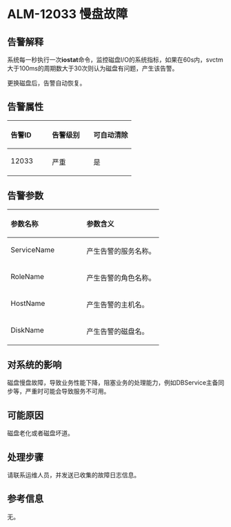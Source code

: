 # ALM-12033 慢盘故障<a name="ZH-CN_TOPIC_0093195036"></a>

## 告警解释<a name="zh-cn_topic_0035512807_section31344923114229"></a>

系统每一秒执行一次**iostat**命令，监控磁盘I/O的系统指标，如果在60s内，svctm大于100ms的周期数大于30次则认为磁盘有问题，产生该告警。

更换磁盘后，告警自动恢复。

## 告警属性<a name="zh-cn_topic_0035512807_section57486829114245"></a>

<a name="zh-cn_topic_0035512807_table41672392114212"></a>
<table><thead align="left"><tr id="zh-cn_topic_0035512807_row22887203114212"><th class="cellrowborder" valign="top" width="33.33333333333333%" id="mcps1.1.4.1.1"><p id="zh-cn_topic_0035512807_p41924146114212"><a name="zh-cn_topic_0035512807_p41924146114212"></a><a name="zh-cn_topic_0035512807_p41924146114212"></a><strong id="zh-cn_topic_0035512807_b41773001114212"><a name="zh-cn_topic_0035512807_b41773001114212"></a><a name="zh-cn_topic_0035512807_b41773001114212"></a>告警ID</strong></p>
</th>
<th class="cellrowborder" valign="top" width="33.33333333333333%" id="mcps1.1.4.1.2"><p id="zh-cn_topic_0035512807_p28169896114212"><a name="zh-cn_topic_0035512807_p28169896114212"></a><a name="zh-cn_topic_0035512807_p28169896114212"></a><strong id="zh-cn_topic_0035512807_b52202475114212"><a name="zh-cn_topic_0035512807_b52202475114212"></a><a name="zh-cn_topic_0035512807_b52202475114212"></a>告警级别</strong></p>
</th>
<th class="cellrowborder" valign="top" width="33.33333333333333%" id="mcps1.1.4.1.3"><p id="zh-cn_topic_0035512807_p542052114212"><a name="zh-cn_topic_0035512807_p542052114212"></a><a name="zh-cn_topic_0035512807_p542052114212"></a><strong id="zh-cn_topic_0035512807_b4878468114212"><a name="zh-cn_topic_0035512807_b4878468114212"></a><a name="zh-cn_topic_0035512807_b4878468114212"></a>可自动清除</strong></p>
</th>
</tr>
</thead>
<tbody><tr id="zh-cn_topic_0035512807_row43906213114212"><td class="cellrowborder" valign="top" width="33.33333333333333%" headers="mcps1.1.4.1.1 "><p id="zh-cn_topic_0035512807_p66742359114212"><a name="zh-cn_topic_0035512807_p66742359114212"></a><a name="zh-cn_topic_0035512807_p66742359114212"></a>12033</p>
</td>
<td class="cellrowborder" valign="top" width="33.33333333333333%" headers="mcps1.1.4.1.2 "><p id="zh-cn_topic_0035512807_p37421985114212"><a name="zh-cn_topic_0035512807_p37421985114212"></a><a name="zh-cn_topic_0035512807_p37421985114212"></a>严重</p>
</td>
<td class="cellrowborder" valign="top" width="33.33333333333333%" headers="mcps1.1.4.1.3 "><p id="zh-cn_topic_0035512807_p11281964114212"><a name="zh-cn_topic_0035512807_p11281964114212"></a><a name="zh-cn_topic_0035512807_p11281964114212"></a>是</p>
</td>
</tr>
</tbody>
</table>

## 告警参数<a name="zh-cn_topic_0035512807_section46032548114252"></a>

<a name="zh-cn_topic_0035512807_table37270816114212"></a>
<table><thead align="left"><tr id="zh-cn_topic_0035512807_row36353917114212"><th class="cellrowborder" valign="top" width="50%" id="mcps1.1.3.1.1"><p id="zh-cn_topic_0035512807_p58986146114212"><a name="zh-cn_topic_0035512807_p58986146114212"></a><a name="zh-cn_topic_0035512807_p58986146114212"></a><strong id="zh-cn_topic_0035512807_b61113272114212"><a name="zh-cn_topic_0035512807_b61113272114212"></a><a name="zh-cn_topic_0035512807_b61113272114212"></a>参数名称</strong></p>
</th>
<th class="cellrowborder" valign="top" width="50%" id="mcps1.1.3.1.2"><p id="zh-cn_topic_0035512807_p51227965114212"><a name="zh-cn_topic_0035512807_p51227965114212"></a><a name="zh-cn_topic_0035512807_p51227965114212"></a><strong id="zh-cn_topic_0035512807_b58398502114212"><a name="zh-cn_topic_0035512807_b58398502114212"></a><a name="zh-cn_topic_0035512807_b58398502114212"></a>参数含义</strong></p>
</th>
</tr>
</thead>
<tbody><tr id="zh-cn_topic_0035512807_row55824478114212"><td class="cellrowborder" valign="top" width="50%" headers="mcps1.1.3.1.1 "><p id="zh-cn_topic_0035512807_p25488901114212"><a name="zh-cn_topic_0035512807_p25488901114212"></a><a name="zh-cn_topic_0035512807_p25488901114212"></a>ServiceName</p>
</td>
<td class="cellrowborder" valign="top" width="50%" headers="mcps1.1.3.1.2 "><p id="zh-cn_topic_0035512807_p51335063114212"><a name="zh-cn_topic_0035512807_p51335063114212"></a><a name="zh-cn_topic_0035512807_p51335063114212"></a>产生告警的服务名称。</p>
</td>
</tr>
<tr id="zh-cn_topic_0035512807_row59362389114212"><td class="cellrowborder" valign="top" width="50%" headers="mcps1.1.3.1.1 "><p id="zh-cn_topic_0035512807_p43624181114212"><a name="zh-cn_topic_0035512807_p43624181114212"></a><a name="zh-cn_topic_0035512807_p43624181114212"></a>RoleName</p>
</td>
<td class="cellrowborder" valign="top" width="50%" headers="mcps1.1.3.1.2 "><p id="zh-cn_topic_0035512807_p43897782114212"><a name="zh-cn_topic_0035512807_p43897782114212"></a><a name="zh-cn_topic_0035512807_p43897782114212"></a>产生告警的角色名称。</p>
</td>
</tr>
<tr id="zh-cn_topic_0035512807_row59535722114212"><td class="cellrowborder" valign="top" width="50%" headers="mcps1.1.3.1.1 "><p id="zh-cn_topic_0035512807_p57664191114212"><a name="zh-cn_topic_0035512807_p57664191114212"></a><a name="zh-cn_topic_0035512807_p57664191114212"></a>HostName</p>
</td>
<td class="cellrowborder" valign="top" width="50%" headers="mcps1.1.3.1.2 "><p id="zh-cn_topic_0035512807_p40287880114212"><a name="zh-cn_topic_0035512807_p40287880114212"></a><a name="zh-cn_topic_0035512807_p40287880114212"></a>产生告警的主机名。</p>
</td>
</tr>
<tr id="zh-cn_topic_0035512807_row27046604114212"><td class="cellrowborder" valign="top" width="50%" headers="mcps1.1.3.1.1 "><p id="zh-cn_topic_0035512807_p43291295114212"><a name="zh-cn_topic_0035512807_p43291295114212"></a><a name="zh-cn_topic_0035512807_p43291295114212"></a>DiskName</p>
</td>
<td class="cellrowborder" valign="top" width="50%" headers="mcps1.1.3.1.2 "><p id="zh-cn_topic_0035512807_p16933978114212"><a name="zh-cn_topic_0035512807_p16933978114212"></a><a name="zh-cn_topic_0035512807_p16933978114212"></a>产生告警的磁盘名。</p>
</td>
</tr>
</tbody>
</table>

## 对系统的影响<a name="zh-cn_topic_0035512807_section985841711432"></a>

磁盘慢盘故障，导致业务性能下降，阻塞业务的处理能力，例如DBService主备同步等，严重时可能会导致服务不可用。

## 可能原因<a name="zh-cn_topic_0035512807_section6115879311438"></a>

磁盘老化或者磁盘坏道。

## 处理步骤<a name="zh-cn_topic_0035512807_section32912390114312"></a>

请联系运维人员，并发送已收集的故障日志信息。

## 参考信息<a name="zh-cn_topic_0035512807_section13081136172452"></a>

无。

